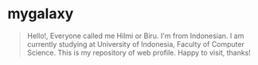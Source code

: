 # mygalaxy
> Hello!, Everyone called me Hilmi or Biru. I'm from Indonesian. I am currently studying at University of Indonesia, Faculty of Computer Science. This is my repository of web profile.
> Happy to visit, thanks!

